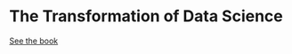 # The Transformation of Data Science

[See the book](http://ontoligent.github.io/transformation-of-ds)


